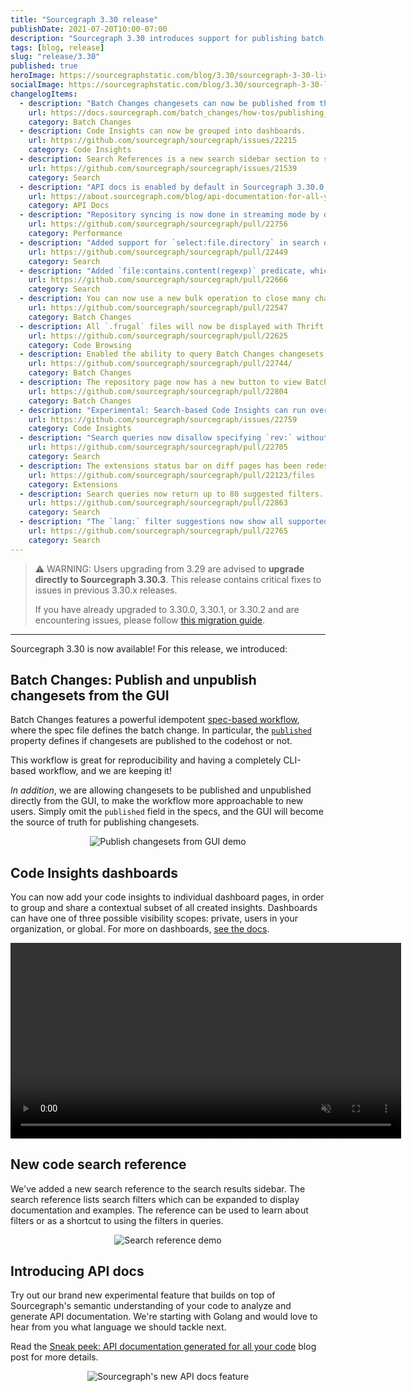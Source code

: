 ```yaml
---
title: "Sourcegraph 3.30 release"
publishDate: 2021-07-20T10:00-07:00
description: "Sourcegraph 3.30 introduces support for publishing batch changes from the UI, Code Insights dashboards, a new search reference in the search sidebar, and experimental API docs."
tags: [blog, release]
slug: "release/3.30"
published: true
heroImage: https://sourcegraphstatic.com/blog/3.30/sourcegraph-3-30-live.png
socialImage: https://sourcegraphstatic.com/blog/3.30/sourcegraph-3-30-live.png
changelogItems:
  - description: "Batch Changes changesets can now be published from the Sourcegraph UI."
    url: https://docs.sourcegraph.com/batch_changes/how-tos/publishing_changesets#within-the-ui
    category: Batch Changes
  - description: Code Insights can now be grouped into dashboards.
    url: https://github.com/sourcegraph/sourcegraph/issues/22215
    category: Code Insights
  - description: Search References is a new search sidebar section to simplify learning about the available search filters directly where they are used.
    url: https://github.com/sourcegraph/sourcegraph/issues/21539
    category: Search
  - description: "API docs is enabled by default in Sourcegraph 3.30.0. It can be disabled by adding `\"apiDocs\": false` to the `experimentalFeatures` section of user settings."
    url: https://about.sourcegraph.com/blog/api-documentation-for-all-your-code/
    category: API Docs
  - description: "Repository syncing is now done in streaming mode by default. Customers with many repositories should notice code host updates much faster, with repo-updater consuming less memory. Using the previous batch mode can be done by setting the `ENABLE_STREAMING_REPOS_SYNCER` environment variable to `false` in `repo-updater`. That environment variable will be deleted in the next release."
    url: https://github.com/sourcegraph/sourcegraph/pull/22756
    category: Performance
  - description: "Added support for `select:file.directory` in search queries, which returns unique directory paths for results that satisfy the query."
    url: https://github.com/sourcegraph/sourcegraph/pull/22449
    category: Search
  - description: "Added `file:contains.content(regexp)` predicate, which filters only to files that contain matches of the given pattern."
    url: https://github.com/sourcegraph/sourcegraph/pull/22666
    category: Search
  - description: You can now use a new bulk operation to close many changesets at once in Batch Changes.
    url: https://github.com/sourcegraph/sourcegraph/pull/22547
    category: Batch Changes
  - description: All `.frugal` files will now be displayed with Thrift syntax highlighting.
    url: https://github.com/sourcegraph/sourcegraph/pull/22625
    category: Code Browsing
  - description: Enabled the ability to query Batch Changes changesets, changesets stats, and file diff stats for an individual repository via the Sourcegraph GraphQL API.
    url: https://github.com/sourcegraph/sourcegraph/pull/22744/
    category: Batch Changes
  - description: The repository page now has a new button to view Batch Change changesets created in that specific repository, with a badge indicating how many changesets are currently open.
    url: https://github.com/sourcegraph/sourcegraph/pull/22804
    category: Batch Changes
  - description: "Experimental: Search-based Code Insights can run over all repositories on the instance. To enable, use the feature flag `\"experimentalFeatures\": { \"codeInsightsAllRepos\": true }`."
    url: https://github.com/sourcegraph/sourcegraph/issues/22759
    category: Code Insights
  - description: "Search queries now disallow specifying `rev:` without `repo:`. Note that to search across potentially multiple revisions, a query like `repo:.* rev:\u003crevision\u003e` remains valid."
    url: https://github.com/sourcegraph/sourcegraph/pull/22705
    category: Search
  - description: The extensions status bar on diff pages has been redesigned and now shows information for both the base and head commits.
    url: https://github.com/sourcegraph/sourcegraph/pull/22123/files
    category: Extensions
  - description: Search queries now return up to 80 suggested filters. Previously we returned up to 24.
    url: https://github.com/sourcegraph/sourcegraph/pull/22863
    category: Search
  - description: "The `lang:` filter suggestions now show all supported, matching languages as the user types a language name."
    url: https://github.com/sourcegraph/sourcegraph/pull/22765
    category: Search
---
```


> ⚠️ WARNING: Users upgrading from 3.29 are advised to **upgrade directly to Sourcegraph 3.30.3**.
> This release contains critical fixes to issues in previous 3.30.x releases.
>
> If you have already upgraded to 3.30.0, 3.30.1, or 3.30.2 and are encountering issues, please follow [this migration guide](https://docs.sourcegraph.com/admin/migration/3_30).

---

Sourcegraph 3.30 is now available! For this release, we introduced:

## Batch Changes: Publish and unpublish changesets from the GUI

Batch Changes features a powerful idempotent [spec-based workflow](https://docs.sourcegraph.com/batch_changes/explanations/batch_changes_design), where the spec file defines the batch change. In particular, the [`published`](https://docs.sourcegraph.com/batch_changes/references/batch_spec_yaml_reference#changesettemplate-published) property defines if changesets are published to the codehost or not.

This workflow is great for reproducibility and having a completely CLI-based workflow, and we are keeping it!

_In addition_, we are allowing changesets to be published and unpublished directly from the GUI, to make the workflow more approachable to new users. Simply omit the `published` field in the specs, and the GUI will become the source of truth for publishing changesets.

<div style="text-align:center">
<img src="https://storage.googleapis.com/sourcegraph-assets/blog/3.30/publish-changesets-from-gui.gif" alt="Publish changesets from GUI demo" style="max-width:calc(100% - 10px);"/>
</div>

## Code Insights dashboards

You can now add your code insights to individual dashboard pages, in order to group and share a contextual subset of all created insights. Dashboards can have one of three possible visibility scopes: private, users in your organization, or global. For more on dashboards, [see the docs](https://docs.sourcegraph.com/code_insights/explanations/viewing_code_insights#insights-dashboards).

<div style="text-align:center"><video autoplay loop muted playsinline style="width:625px">
  <source src="https://sourcegraphstatic.com/blog/3.30/insights_dashboards.mp4" type="video/mp4">
</video></div>

## New code search reference

We've added a new search reference to the search results sidebar. The search reference lists search filters which can be expanded to display documentation and examples. The reference can be used to learn about filters or as a shortcut to using the filters in queries.

<div style="text-align:center">
<img src="https://storage.googleapis.com/sourcegraph-assets/blog/3.30/search-ref.gif" alt="Search reference demo" style="max-width:calc(100% - 10px);"/>
</div>

## Introducing API docs

Try out our brand new experimental feature that builds on top of Sourcegraph's semantic understanding of your code to analyze and generate API documentation. We're starting with Golang and would love to hear from you what language we should tackle next.

Read the [Sneak peek: API documentation generated for all your code](./api-documentation-for-all-your-code.md) blog post for more details.

<div style="text-align:center">
<img src="https://storage.googleapis.com/sourcegraph-assets/blog/3.30/api-docs.png" alt="Sourcegraph's new API docs feature" style="max-width:calc(100% - 10px);"/>
</div>
